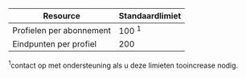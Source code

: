 | Resource | Standaardlimiet |
| --- | --- |
| Profielen per abonnement |100 <sup>1</sup> |
| Eindpunten per profiel |200 |

<sup>1</sup>contact op met ondersteuning als u deze limieten tooincrease nodig.

